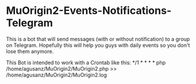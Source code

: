 # MuOrigin2-Events-Notifications-Telegram
This is a bot that will send messages (with or without notification) to a group on Telegram. Hopefully this will help you guys with daily events so you don't lose them anymore.


This Bot is intended to work with a Crontab like this:
*/1 * * * * php /home/agusanz/MuOrigin2/MuOrigin2.php >> /home/agusanz/MuOrigin2/MuOrigin2.log
